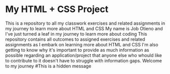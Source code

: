 # My HTML + CSS Project
 This is a repository to all my classwork exercises and related assignments in my journey to learn more about HTML and CSS 
My name is Job Otieno and I've just turned a leaf in my journey to learn more about coding
This repository contains all outcomes to assigned exercises and related assignments as I embark on learning more about HTML and CSS
I'm also getting to know why it's important to provide as much information as possible regarding an application/project that anyone else who whould like to contribute to it doesn't have to struggle with information gaps.
Welcome to my journey
#This is a hidden message